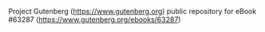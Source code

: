 Project Gutenberg (https://www.gutenberg.org) public repository for
eBook #63287 (https://www.gutenberg.org/ebooks/63287)
